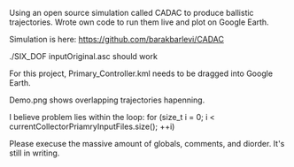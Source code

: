 Using an open source simulation called CADAC to produce ballistic trajectories. Wrote own code to run them live and plot on Google Earth.

Simulation is here: https://github.com/barakbarlevi/CADAC

./SIX_DOF inputOriginal.asc 
should work



For this project, Primary_Controller.kml needs to be dragged into Google Earth.


Demo.png shows overlapping trajectories hapenning.


I believe problem lies within the loop:
for (size_t i = 0; i < currentCollectorPriamryInputFiles.size(); ++i)


Please execuse the massive amount of globals, comments, and diorder. It's still in writing.
